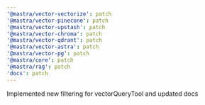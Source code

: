 ```yaml
---
'@mastra/vector-vectorize': patch
'@mastra/vector-pinecone': patch
'@mastra/vector-upstash': patch
'@mastra/vector-chroma': patch
'@mastra/vector-qdrant': patch
'@mastra/vector-astra': patch
'@mastra/vector-pg': patch
'@mastra/core': patch
'@mastra/rag': patch
'docs': patch
---
```


Implemented new filtering for vectorQueryTool and updated docs
